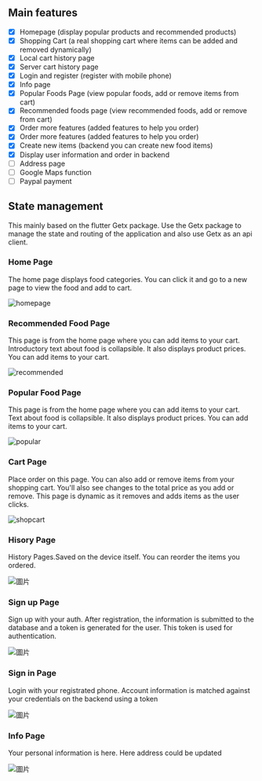 ## Main features

- [x] Homepage (display popular products and recommended products)
- [x] Shopping Cart (a real shopping cart where items can be added and removed dynamically)
- [x] Local cart history page
- [x] Server cart history page
- [x] Login and register (register with mobile phone)
- [x] Info page
- [x] Popular Foods Page (view popular foods, add or remove items from cart)
- [x] Recommended foods page (view recommended foods, add or remove from cart)
- [x] Order more features (added features to help you order)
- [x] Order more features (added features to help you order)
- [x] Create new items (backend you can create new food items)
- [x] Display user information and order in backend
- [ ] Address page
- [ ] Google Maps function 
- [ ] Paypal payment 

## State management

This mainly based on the flutter Getx package. Use the Getx package to manage the state and routing of the application and also use Getx as an api client.


### Home Page

The home page displays food categories. You can click it and go to a new page to view the food and add to cart.

![homepage](https://user-images.githubusercontent.com/90837134/203029696-c21c834d-9667-4088-bea3-0f03ce7d95dd.png)

### Recommended Food Page

This page is from the home page where you can add items to your cart. Introductory text about food is collapsible. It also displays product prices. You can add items to your cart.

![recommended](https://user-images.githubusercontent.com/90837134/203030220-89f78c03-8574-471e-b937-6663653fe4fa.png)

### Popular Food Page

This page is from the home page where you can add items to your cart. Text about food is collapsible. It also displays product prices. You can add items to your cart.

![popular](https://user-images.githubusercontent.com/90837134/203030298-0c389ba1-85fb-4ed9-bfbf-64c30770d221.png)

### Cart Page

Place order on this page. You can also add or remove items from your shopping cart. You'll also see changes to the total price as you add or remove. This page is dynamic as it removes and adds items as the user clicks.

![shopcart](https://user-images.githubusercontent.com/90837134/203030755-3285b3a6-d472-489c-9b14-e5eec2639f8b.png)

### Hisory Page
History Pages.Saved on the device itself. You can reorder the items you ordered.

![圖片](https://user-images.githubusercontent.com/90837134/205107458-ef987532-96ab-4e82-9d42-cde48bad9c88.png)

### Sign up Page
Sign up with your auth. After registration, the information is submitted to the database and a token is generated for the user. This token is used for authentication.

![圖片](https://user-images.githubusercontent.com/90837134/205106957-98006086-c97a-4125-9045-2d13146f269e.png)

### Sign in Page
Login with your registrated phone. Account information is matched against your credentials on the backend using a token

![圖片](https://user-images.githubusercontent.com/90837134/205107075-065e2d68-63b9-4772-92cc-bea9ec74f9a5.png)

### Info Page
Your personal information is here. Here address could be updated

![圖片](https://user-images.githubusercontent.com/90837134/205107595-09390a94-4324-4939-a236-e331908701b6.png)



